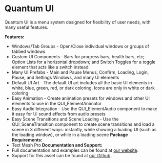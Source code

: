# Quantum UI
Quantum UI is a menu system designed for flexibility of user needs, with many useful features.

**Features:**
 * Windows/Tab Groups - Open/Close individual windows or groups of tabbed windows
 * Custom UI Components - Bars for progress bars, health bars, etc; Option Lists for a horizontal dropdown; and Switch Toggles for a toggle element that acts like a switch instead
 * Many UI Prefabs - Main and Pause Menus, Confirm, Loading, Login, Pause, and Settings Windows, and many UI elements
 * Default UI Art - The default UI art includes all the basic UI elements in white, blue, green, red, or dark coloring. Icons are only in white or dark coloring
 * Easy Animation - Create animation presets for windows and other UI elements to use in the QUI_ElementAnimator
 * Easy Audio Integration - Use the QUI_ElementAudio component to make it easy for UI sound effects from audio presets
 * Easy Scene Transitions and Scene Loading - Use the QUI_SceneTransition component to create scene transitions and load a scene in 3 different ways: instantly, while showing a loading UI (such as the loading window), or while in a loading scene
**Package Requirements:**
 * Text Mesh Pro
**Documentation and Support:**
 * Full documentation and examples can be found at [our website](https://quantumtekhub.com/docs/quantumui/).
 * Support for this asset can be found at [our Github](https://github.com/QuantumTekSupport/SimpleMenu/issues).

